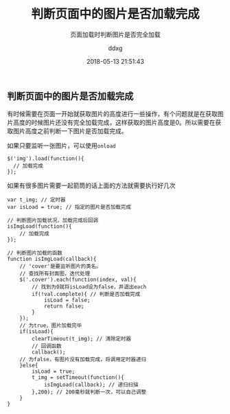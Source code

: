 ﻿---
layout:     post
title:      "判断页面中的图片是否加载完成"
subtitle:   "页面加载时判断图片是否完全加载"
date:       2018-05-13 21:51:43
author:     "ddxg"
header-img: "img/home-bg-o.jpg"
header-mask: 0.3
catalog:    true
tags:
    - HTML5
    - javaScript
---


## **判断页面中的图片是否加载完成**

有时候需要在页面一开始就获取图片的高度进行一些操作，有个问题就是在获取图片高度的时候图片还没有完全加载完成，这样获取的图片高度是0。所以需要在获取图片高度之前判断一下图片是否加载完成。

如果只要监听一张图片，可以使用`onload`

```
$('img').load(function(){
  // 加载完成    
});
```

如果有很多图片需要一起箭筒的话上面的方法就需要执行好几次
```
var t_img; // 定时器
var isLoad = true; // 指定的图片是否加载完成

// 判断图片加载状况，加载完成后回调
isImgLoad(function(){
    // 加载完成
});

// 判断图片加载的函数
function isImgLoad(callback){
    // 'cover'是要监听图片的类名。
    // 查找所有封面图，迭代处理
    $('.cover').each(function(index, val){
        // 找到为0就将isLoad设为false，并退出each
        if(!val.complete){ // 判断是否加载完成
            isLoad = false;
            return false; 
        }
    });
    // 为true，图片加载完毕
    if(isLoad){
        clearTimeout(t_img); // 清除定时器
        // 回调函数
        callback();
    // 为false，有图片没有加载完成，将调用定时器递归
    }else{
        isLoad = true;
        t_img = setTimeout(function(){
            isImgLoad(callback); // 递归扫描
        },200); // 200毫秒就判断一次，可以自己调整
    }
}
```

